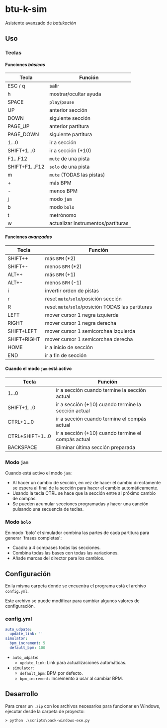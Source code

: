 # btu-k-sim

Asistente avanzado de _batukación_

## Uso

### Teclas

#### Funciones _básicas_

|Tecla|Función|
|---|---|
|ESC / q|salir|
|h|mostrar/ocultar ayuda|
|SPACE|`play`/`pause`|
|UP|anterior sección|
|DOWN|siguiente sección|
|PAGE_UP|anterior partitura|
|PAGE_DOWN|siguiente partitura|
|1...0|ir a sección|
|SHIFT+1...0|ir a sección (+10)|
|F1...F12|`mute` de una pista|
|SHIFT+F1...F12|`solo` de una pista|
|m|`mute` (TODAS las pistas)|
|+|más BPM|
|-|menos BPM|
|j|modo `jam`|
|b|modo `bolo`|
|t|metrónomo|
|w|actualizar instrumentos/partituras|

#### Funciones _avanzadas_

|Tecla|Función|
|---|---|
|SHIFT++|más `BPM` (*2)|
|SHIFT+-|menos `BPM` (*2)|
|ALT++|más `BPM` (+1)|
|ALT+-|menos `BPM` (-1)|
|i|invertir orden de pistas|
|r|reset `mute`/`solo`/posición sección|
|R|reset `mute`/`solo`/posición TODAS las partituras|
|LEFT|mover cursor 1 negra izquierda|
|RIGHT|mover cursor 1 negra derecha|
|SHIFT+LEFT|mover cursor 1 semicorchea izquierda|
|SHIFT+RIGHT|mover cursor 1 semicorchea derecha|
|HOME|ir a inicio de sección|
|END|ir a fin de sección|

#### Cuando el modo `jam` está activo

|Tecla|Función|
|---|---|
|1...0|ir a sección cuando termine la sección actual|
|SHIFT+1...0|ir a sección (+10) cuando termine la sección actual|
|CTRL+1...0|ir a sección cuando termine el compás actual|
|CTRL+SHIFT+1...0|ir a sección (+10) cuando termine el compás actual|
|BACKSPACE|Eliminar última sección preparada|

### Modo `jam`

Cuando está activo el modo `jam`:

* Al hacer un cambio de sección, en vez de hacer el cambio directamente se espera al final de la sección para hacer el cambio automáticamente.
* Usando la tecla CTRL se hace que la sección entre al próximo cambio de compás.
* Se pueden acumular secciones programadas y hacer una canción pulsando una secuencia de teclas.


### Modo `bolo`

En modo 'bolo' el simulador combina las partes de cada partitura para generar 'frases completas':

* Cuadra a 4 compases todas las secciones.
* Combina todas las bases con todas las variaciones.
* Añade marcas del director para los cambios.


## Configuración

En la misma carpeta donde se encuentra el programa está el archivo `config.yml`.

Este archivo se puede modificar para cambiar algunos valores de configuración.

### config.yml

```yml
auto_udpate:
  update_link: ''
simulator:
  bpm_increment: 5
  default_bpm: 100
```

* `auto_udpate`:
  * `update_link`: Link para actualizaciones automáticas.
* `simulator`:
  * `default_bpm`: BPM por defecto.
  * `bpm_increment`: Incremento a usar al cambiar BPM.

## Desarrollo

Para crear un `.zip` con los archivos necesarios para funcionar en Windows, ejecutar desde la carpeta de proyecto:

```log
> python .\scripts\pack-windows-exe.py
```
